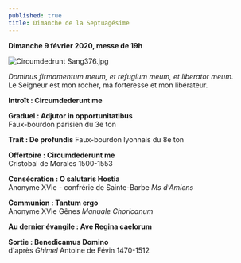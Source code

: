 ```yaml
---
published: true
title: Dimanche de la Septuagésime
---
```

**Dimanche 9 février 2020, messe de 19h**

![Circumdedrunt Sang376.jpg]({{site.baseurl}}/images/Circumdedrunt%20Sang376.jpg)

*Dominus firmamentum meum, et refugium meum, et liberator meum.*  
Le Seigneur est mon rocher, ma forteresse et mon libérateur.

**Introït : Circumdederunt me**

**Graduel : Adjutor in opportunitatibus**  
Faux-bourdon parisien du 3e ton

**Trait : De profundis**
Faux-bourdon lyonnais du 8e ton

**Offertoire : Circumdederunt me**  
Cristobal de Morales 1500-1553

**Consécration : O salutaris Hostia**  
Anonyme XVIe - confrérie de Sainte-Barbe *Ms d'Amiens*

**Communion : Tantum ergo**  
Anonyme XVIe Gênes *Manuale Choricanum*

**Au dernier évangile : Ave Regina caelorum**

**Sortie : Benedicamus Domino**  
d'après *Ghimel* Antoine de Févin 1470-1512
